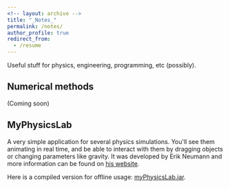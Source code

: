 ```yaml
---
<!-- layout: archive -->
title: "_Notes_"
permalink: /notes/
author_profile: true
redirect_from:
  - /resume
---
```


Useful stuff for physics, engineering, programming, etc (possibly).

## Numerical methods

(Coming soon)


## MyPhysicsLab

A very simple application for several physics simulations. You'll see them animating in real time, and be able to interact with them by dragging objects or changing parameters like gravity. It was developed by Erik Neumann and more information can be found on [his website](https://www.myphysicslab.com).

Here is a compiled version for offline usage: <a href="{{ base_path }}/files/myPhysicsLab.jar" download="myPhysicsLab.jar" target="_blank">myPhysicsLab.jar</a>.

